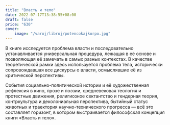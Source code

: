 ```yaml
---
title: "Власть и тело"
date: 2022-07-17T13:38:55+08:00
draft: false
price: "630"
cover:
    image: "/varoj/libroj/potencokajkorpo.jpg"
---
```

В книге исследуется проблема власти и последовательно устанавливается универсальная процедура, лежащая в её основе и позволяющая её замечать в самых разных контекстах. В качестве теоретической рамки здесь используется проблема тела, исторически сопровождавшая все дискурсы о власти, осмыслявшие её из критической перспективы.

События социально-политической истории и её художественная рефлексия в кино, прозе и поэзии, средневековая теология и протестные движения, религиозное сектантство и гендерная теория, контркультура и деколониальная перспектива, бытийный статус животных и траектория научно-технического прогресса — всё это составляет горизонт, в котором выстраивается философская концепция книги «Власть и тело».
